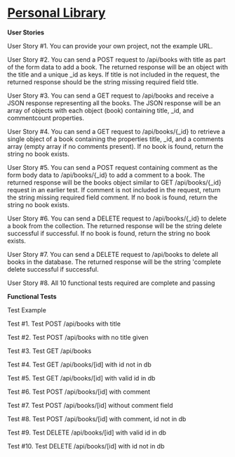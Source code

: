 # [Personal Library](https://www.freecodecamp.org/learn/quality-assurance/quality-assurance-projects/personal-library)


**User Stories**

User Story #1. You can provide your own project, not the example URL.

User Story #2. You can send a POST request to /api/books with title as part of the form data to add a book. The returned response will be an object with the title and a unique _id as keys. If title is not included in the request, the returned response should be the string missing required field title.

User Story #3. You can send a GET request to /api/books and receive a JSON response representing all the books. The JSON response will be an array of objects with each object (book) containing title, _id, and commentcount properties.

User Story #4. You can send a GET request to /api/books/{_id} to retrieve a single object of a book containing the properties title, _id, and a comments array (empty array if no comments present). If no book is found, return the string no book exists.

User Story #5. You can send a POST request containing comment as the form body data to /api/books/{_id} to add a comment to a book. The returned response will be the books object similar to GET /api/books/{_id} request in an earlier test. If comment is not included in the request, return the string missing required field comment. If no book is found, return the string no book exists.

User Story #6. You can send a DELETE request to /api/books/{_id} to delete a book from the collection. The returned response will be the string delete successful if successful. If no book is found, return the string no book exists.

User Story #7. You can send a DELETE request to /api/books to delete all books in the database. The returned response will be the string 'complete delete successful if successful.

User Story #8. All 10 functional tests required are complete and passing

**Functional Tests**

Test Example

Test #1. Test POST /api/books with title

Test #2. Test POST /api/books with no title given

Test #3. Test GET /api/books

Test #4. Test GET /api/books/[id] with id not in db

Test #5. Test GET /api/books/[id] with valid id in db

Test #6. Test POST /api/books/[id] with comment

Test #7. Test POST /api/books/[id] without comment field

Test #8. Test POST /api/books/[id] with comment, id not in db

Test #9. Test DELETE /api/books/[id] with valid id in db

Test #10. Test DELETE /api/books/[id] with id not in db
